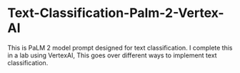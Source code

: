 # Text-Classification-Palm-2-Vertex-AI
This is PaLM 2 model prompt designed for text classification. I complete this in a lab using VertexAI, This goes over different ways to implement text classification.
